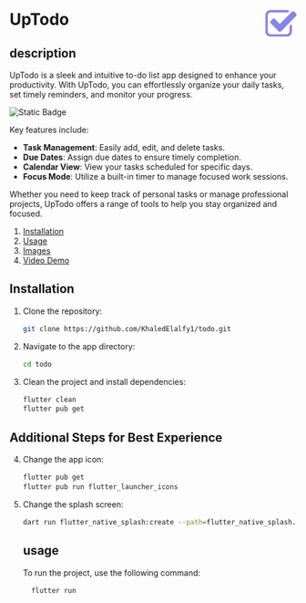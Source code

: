 # UpTodo <img src="assets/images/app_icon.png" align="right" width="55"/>  


## description
UpTodo is a sleek and intuitive to-do list app designed to enhance your productivity. With UpTodo, you can effortlessly organize your daily tasks, set timely reminders, and monitor your progress.


![Static Badge](https://img.shields.io/badge/flutter-v3.22-blue)

Key features include:

- **Task Management**: Easily add, edit, and delete tasks.
- **Due Dates**: Assign due dates to ensure timely completion.
- **Calendar View**: View your tasks scheduled for specific days.
- **Focus Mode**: Utilize a built-in timer to manage focused work sessions.

Whether you need to keep track of personal tasks or manage professional projects, UpTodo offers a range of tools to help you stay organized and focused.
1. [Installation](#installation)
2. [Usage](#usage)
3. [Images](#images)
4. [Video Demo](#video-demo)

   
## Installation 
1. Clone the repository:
   
    ```sh
    git clone https://github.com/KhaledElalfy1/todo.git
    ```

2. Navigate to the app directory:
    ```sh
    cd todo
    ```

3. Clean the project and install dependencies:
    ```sh
    flutter clean
    flutter pub get
    ```

## Additional Steps for Best Experience
4. Change the app icon:
    ```sh
    flutter pub get
    flutter pub run flutter_launcher_icons
    ```

5. Change the splash screen:
    ```sh
    dart run flutter_native_splash:create --path=flutter_native_splash.yaml
    ```
    ## usage
     To run the project, use the following command:
     ```sh
       flutter run
     ```
